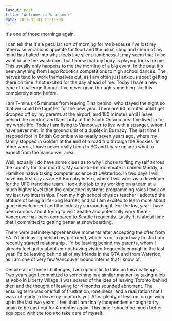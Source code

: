 ```yaml
---
layout: post
title: "Welcome to Vancouver"
date: 2017-01-01 11:15:00
---
```


It's one of those mornings again. 

I can tell that it's a peculiar sort of morning for me because I've lost my otherwise voracious appetite for food and the usual chug and churn of my mind has halted into what feels like silent numbness. It may seem that I also want to use the washroom, but I know that my body is playing tricks on me. This usually only happens to me the morning of a big event. In the past it's been anything from Lego Robotics competitions to high school dances. The nerves tend to work themselves out, as I am often just anxious about getting there on time if not excited for the day ahead of me. Today I have a new type of challenge though. I've never gone through something like this completely alone before.

I am T-minus 45 minutes from leaving Tina behind, who stayed the night so that we could be together for the new year. There are 90 minutes until I get dropped off by my parents at the airport, and 180 minutes until I leave behind the comfort and familiarity of the South Ontario area I've lived in for my whole life. Today I am flying to Vancouver to live with a stranger, whom I have never met, in the ground unit of a duplex in Burnaby. The last time I stepped foot in British Colombia was nearly seven years ago, where my family stopped in Golden at the end of a road trip through the Rockies. In other words, I have never really been to BC and I have no idea what to expect from the Vancouver area.

Well, actually I do have some clues as to why I chose to fling myself across the country for four months. My soon-to-be roommate is named Maddy, a Hamilton native taking computer science at UWaterloo. In two days I will have my first day as an EA Burnaby intern, where I will work as a developer for the UFC franchise team. I took this job to try working on a team at a much higher level than the embedded systems programming roles I took on my last two internships. From my high school physics teacher I adopted the attitude of being a life-long learner, and so I am excited to learn more about game development and the industry surrounding it. For the last year I have been curious about trying to visit Seattle and potentially work there - Vancouver has been compared to Seattle frequently. Lastly, it is about time that I committed to getting better at snowboarding.

There were definitely apprehensive moments after accepting the offer from EA. I'd be leaving behind my girlfriend, which is not a good way to start our recently started relationship . I'd be leaving behind my parents, whom I already feel guilty about for not having visited frequently enough in the last year. I'd be leaving behind all of my friends in the GTA and from Waterloo, as I am one of very few Vancouver bound interns that I know of.

Despite all of these challenges, I am optimistic to take on this challenge. Two years ago I committed to something in a similar manner by taking a job at Kobo in Liberty Village. I was scared of the idea of leaving Toronto behind then and the thought of leaving for 4 months sounded abhorrent. The ensuing term was one full of frustration, loneliness, and a realization that I was not ready to leave my comforts yet. After plenty of lessons on growing up in the last two years, I feel that I am finally independent enough to try again to be cast out for 4 months again. This time I should be much better equipped with the tools to take care of myself.
